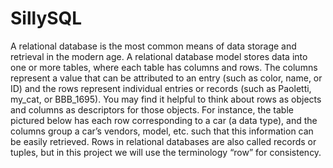 # SillySQL

A relational database is the most common means of data storage and retrieval in the modern age. A relational database model stores data into one or more tables, where each table has columns and rows. The columns represent a value that can be attributed to an entry (such as color, name, or ID) and the rows represent individual entries or records (such as Paoletti, my_cat, or BBB_1695). You may find it helpful to think about rows as objects and columns as descriptors for those objects. For instance, the table pictured below has each row corresponding to a car (a data type), and the columns group a car’s vendors, model, etc. such that this information can be easily retrieved. Rows in relational databases are also called records or tuples, but in this project we will use the terminology “row” for consistency. 

